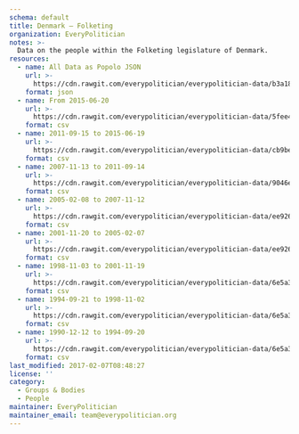 ```yaml
---
schema: default
title: Denmark — Folketing
organization: EveryPolitician
notes: >-
  Data on the people within the Folketing legislature of Denmark.
resources:
  - name: All Data as Popolo JSON
    url: >-
      https://cdn.rawgit.com/everypolitician/everypolitician-data/b3a187e416919c6f1f4121d5c934a804ab017d82/data/Denmark/Folketing/ep-popolo-v1.0.json
    format: json
  - name: From 2015-06-20
    url: >-
      https://cdn.rawgit.com/everypolitician/everypolitician-data/5fee4ee2ea66fa559711890d1f96fc668fcd5011/data/Denmark/Folketing/term-2015.csv
    format: csv
  - name: 2011-09-15 to 2015-06-19
    url: >-
      https://cdn.rawgit.com/everypolitician/everypolitician-data/cb9be1f77b9819dffeb11e7eede4f31a7a73ad50/data/Denmark/Folketing/term-2011.csv
    format: csv
  - name: 2007-11-13 to 2011-09-14
    url: >-
      https://cdn.rawgit.com/everypolitician/everypolitician-data/9046e23bd6d51e385b18c63b6603aa0525156301/data/Denmark/Folketing/term-2007.csv
    format: csv
  - name: 2005-02-08 to 2007-11-12
    url: >-
      https://cdn.rawgit.com/everypolitician/everypolitician-data/ee926de12f45b3166a42656131ca6962ec7377a8/data/Denmark/Folketing/term-2005.csv
    format: csv
  - name: 2001-11-20 to 2005-02-07
    url: >-
      https://cdn.rawgit.com/everypolitician/everypolitician-data/ee926de12f45b3166a42656131ca6962ec7377a8/data/Denmark/Folketing/term-2001.csv
    format: csv
  - name: 1998-11-03 to 2001-11-19
    url: >-
      https://cdn.rawgit.com/everypolitician/everypolitician-data/6e5a39c5774d5e730b1d0e4cda106dfe4c23f3bc/data/Denmark/Folketing/term-1998.csv
    format: csv
  - name: 1994-09-21 to 1998-11-02
    url: >-
      https://cdn.rawgit.com/everypolitician/everypolitician-data/6e5a39c5774d5e730b1d0e4cda106dfe4c23f3bc/data/Denmark/Folketing/term-1994.csv
    format: csv
  - name: 1990-12-12 to 1994-09-20
    url: >-
      https://cdn.rawgit.com/everypolitician/everypolitician-data/6e5a39c5774d5e730b1d0e4cda106dfe4c23f3bc/data/Denmark/Folketing/term-1990.csv
    format: csv
last_modified: 2017-02-07T08:48:27
license: ''
category:
  - Groups & Bodies
  - People
maintainer: EveryPolitician
maintainer_email: team@everypolitician.org
---
```

